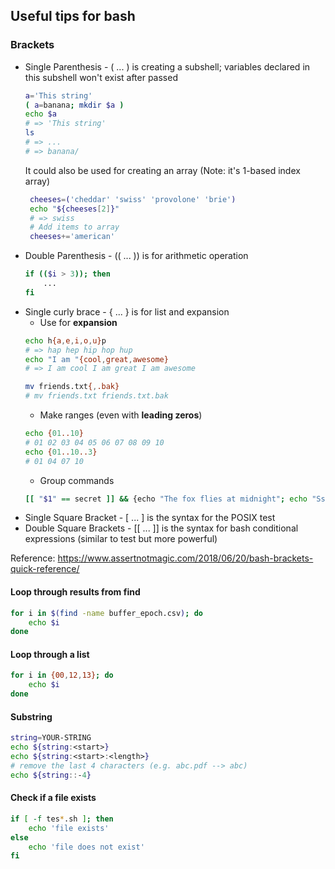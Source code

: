 ## Useful tips for bash
### Brackets
* Single Parenthesis - ( ... ) is creating a subshell; variables declared in this subshell won't exist after passed
    ```bash
    a='This string'
    ( a=banana; mkdir $a )
    echo $a
    # => 'This string'
    ls
    # => ...
    # => banana/
    ```
   It could also be used for creating an array (Note: it's 1-based index array)
   ```bash
    cheeses=('cheddar' 'swiss' 'provolone' 'brie')
    echo "${cheeses[2]}"
    # => swiss
    # Add items to array
    cheeses+='american'
   ```
* Double Parenthesis - (( ... )) is for arithmetic operation
    ```bash
    if (($i > 3)); then
        ...
    fi
    ```
* Single curly brace - { ... } is for list and expansion
    * Use for **expansion**
    ```bash
    echo h{a,e,i,o,u}p
    # => hap hep hip hop hup
    echo "I am "{cool,great,awesome}
    # => I am cool I am great I am awesome

    mv friends.txt{,.bak}
    # mv friends.txt friends.txt.bak
    ```
    * Make ranges (even with **leading zeros**)
    ```bash
    echo {01..10}
    # 01 02 03 04 05 06 07 08 09 10
    echo {01..10..3}
    # 01 04 07 10
    ```
    * Group commands
    ```bash
    [[ "$1" == secret ]] && {echo "The fox flies at midnight"; echo "Ssssshhhh..."}
    ```
* Single Square Bracket - [ ... ] is the syntax for the POSIX test
* Double Square Brackets - [[ ... ]] is the syntax for bash conditional expressions (similar to test but more powerful)

Reference: https://www.assertnotmagic.com/2018/06/20/bash-brackets-quick-reference/


#### Loop through results from find
```bash
for i in $(find -name buffer_epoch.csv); do 
    echo $i 
done
```

#### Loop through a list
```bash
for i in {00,12,13}; do 
    echo $i
done
```


#### Substring
```bash
string=YOUR-STRING
echo ${string:<start>}
echo ${string:<start>:<length>}
# remove the last 4 characters (e.g. abc.pdf --> abc)
echo ${string::-4}
```

#### Check if a file exists
```bash
if [ -f tes*.sh ]; then
    echo 'file exists'
else
    echo 'file does not exist'
fi
```

